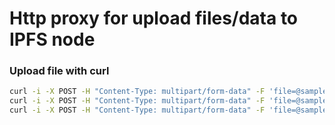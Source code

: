 # Http proxy for upload files/data to IPFS node

### Upload file with curl

```bash
curl -i -X POST -H "Content-Type: multipart/form-data" -F 'file=@samples/cat.png' http://localhost:9000/upload/file
curl -i -X POST -H "Content-Type: multipart/form-data" -F 'file=@samples/random-gif.gif' http://localhost:9000/upload/file
curl -i -X POST -H "Content-Type: multipart/form-data" -F 'file=@samples/random-video.mp4' http://localhost:9000/upload/file
```
